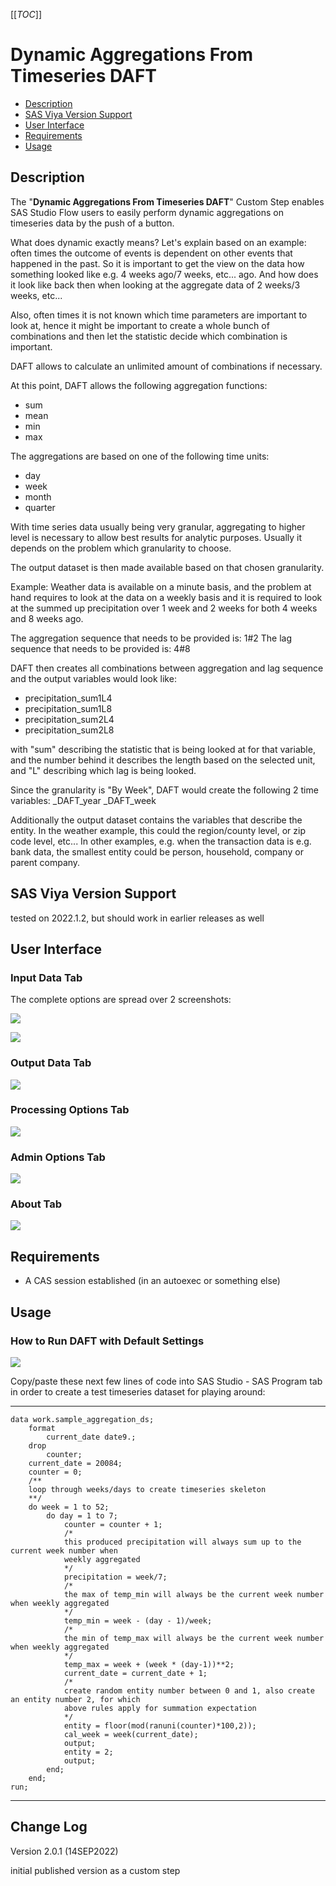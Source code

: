 [[_TOC_]]

# Dynamic Aggregations From Timeseries DAFT

* [Description](#description)
* [SAS Viya Version Support](#sas-viya-version-support)
* [User Interface](#user-interface)
* [Requirements](#requirements)
* [Usage](#usage)

## Description

The "**Dynamic Aggregations From Timeseries DAFT**" Custom Step enables SAS Studio Flow users to easily perform dynamic aggregations on timeseries data by the push of a button.

What does dynamic exactly means?
Let's explain based on an example: often times the outcome of events is dependent on other events that happened in the past. So it is important to get the view on the data how something looked like e.g. 4 weeks ago/7 weeks, etc... ago. And how does it look like back then when looking at the aggregate data of 2 weeks/3 weeks, etc...

Also, often times it is not known which time parameters are important to look at, hence it might be important to create a whole bunch of combinations and then let the statistic decide which combination is important. 

DAFT allows to calculate an unlimited amount of combinations if necessary.

At this point, DAFT allows the following aggregation functions:
- sum 
- mean
- min 
- max

The aggregations are based on one of the following time units:
- day 
- week
- month
- quarter

With time series data usually being very granular, aggregating to higher level is necessary to allow best results for analytic purposes. 
Usually it depends on the problem which granularity to choose. 

The output dataset is then made available based on that chosen granularity. 

Example:
Weather data is available on a minute basis, and the problem at hand requires to look at the data on a weekly basis and it is required to look at the summed up precipitation over 1 week and 2 weeks for both 4 weeks and 8 weeks ago. 

The aggregation sequence that needs to be provided is: 1#2
The lag sequence that needs to be provided is: 4#8

DAFT then creates all combinations between aggregation and lag sequence and the output variables would look like:
- precipitation_sum1L4
- precipitation_sum1L8
- precipitation_sum2L4
- precipitation_sum2L8

with "sum" describing the statistic that is being looked at for that variable, and the number behind it describes the length based on the selected unit, and "L" describing which lag is being looked. 

Since the granularity is "By Week", DAFT would create the following 2 time variables:
_DAFT_year
_DAFT_week

Additionally the output dataset contains the variables that describe the entity. 
In the weather example, this could the region/county level, or zip code level, etc...
In other examples, e.g. when the transaction data is e.g. bank data, the smallest entity could be person, household, company or parent company.

## SAS Viya Version Support
tested on 2022.1.2, but should work in earlier releases as well

## User Interface

### Input Data Tab

The complete options are spread over 2 screenshots:

![](img/daft_input_data_tab1.PNG)

![](img/daft_input_data_tab2.PNG)


### Output Data Tab

![](img/daft_output_data_tab.PNG)


### Processing Options Tab

![](img/daft_processing_options_tab.PNG)

### Admin Options Tab

![](img/daft_admin_options_tab.PNG)

### About Tab

![](img/daft_about_tab.PNG)


## Requirements

* A CAS session established (in an autoexec or something else)


## Usage

### How to Run DAFT with Default Settings



![](img/daft_run_with_defaults.gif)

Copy/paste these next few lines of code into SAS Studio - SAS Program tab in order to create a test timeseries dataset for playing around:
*******
```sas
data work.sample_aggregation_ds;
	format 
		current_date date9.;
	drop
		counter;
	current_date = 20084;
	counter = 0;
	/**
	loop through weeks/days to create timeseries skeleton
	**/
	do week = 1 to 52;
		do day = 1 to 7;
			counter = counter + 1;
			/* 
			this produced precipitation will always sum up to the current week number when 
			weekly aggregated
			*/
			precipitation = week/7;
			/*
			the max of temp_min will always be the current week number when weekly aggregated
			*/
			temp_min = week - (day - 1)/week;
			/*
			the min of temp_max will always be the current week number when weekly aggregated
			*/
			temp_max = week + (week * (day-1))**2;
			current_date = current_date + 1;
			/*
			create random entity number between 0 and 1, also create an entity number 2, for which 
			above rules apply for summation expectation
			*/
			entity = floor(mod(ranuni(counter)*100,2));
			cal_week = week(current_date);
			output;
			entity = 2;
			output;
		end;
	end;
run;

```
**************

## Change Log

Version 2.0.1 (14SEP2022)

initial published version as a custom step
